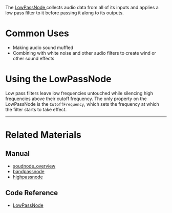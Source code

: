 The [ LowPassNode ](https://github.com/ZilchEngine/ZilchDocs/blob/master/code_reference/class_reference/lowpassnode.md) collects audio data from all of its inputs and applies a low pass filter to it before passing it along to its outputs.

 # Common Uses

- Making audio sound muffled
- Combining with white noise and other audio filters to create wind or other sound effects

 # Using the LowPassNode 

Low pass filters leave low frequencies untouched while silencing high frequencies above their cutoff frequency. The only property on the LowPassNode is the `CutoffFrequency`, which sets the frequency at which the filter starts to take effect.

---
 # Related Materials
 ## Manual
- [soudnode_overview](https://github.com/ZilchEngine/ZilchDocs/blob/master/zilch_editor_documentation/zilchmanual/audio/soundnode/soudnode_overview.md)
- [bandpassnode](https://github.com/ZilchEngine/ZilchDocs/blob/master/zilch_editor_documentation/zilchmanual/audio/soundnode/bandpassnode.md)
- [highpassnode](https://github.com/ZilchEngine/ZilchDocs/blob/master/zilch_editor_documentation/zilchmanual/audio/soundnode/highpassnode.md)

 ## Code Reference
- [ LowPassNode ](https://github.com/ZilchEngine/ZilchDocs/blob/master/code_reference/class_reference/lowpassnode.md) 

 